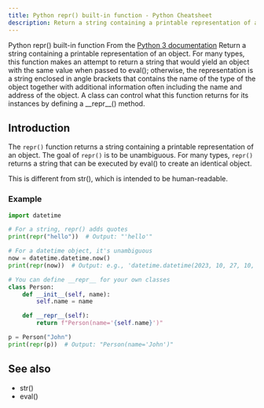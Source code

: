 ```yaml
---
title: Python repr() built-in function - Python Cheatsheet
description: Return a string containing a printable representation of an object. For many types, this function makes an attempt to return a string that would yield an object with the same value when passed to eval(); otherwise, the representation is a string enclosed in angle brackets that contains the name of the type of the object together with additional information often including the name and address of the object. A class can control what this function returns for its instances by defining a __repr__() method.
---
```


<base-title :title="frontmatter.title" :description="frontmatter.description">
Python repr() built-in function
</base-title>

<base-disclaimer>
  <base-disclaimer-title>
    From the <a target="_blank" href="https://docs.python.org/3/library/functions.html#repr">Python 3 documentation</a>
  </base-disclaimer-title>
  <base-disclaimer-content>
   Return a string containing a printable representation of an object. For many types, this function makes an attempt to return a string that would yield an object with the same value when passed to eval(); otherwise, the representation is a string enclosed in angle brackets that contains the name of the type of the object together with additional information often including the name and address of the object. A class can control what this function returns for its instances by defining a __repr__() method.
  </base-disclaimer-content>
</base-disclaimer>

## Introduction

The `repr()` function returns a string containing a printable representation of an object. The goal of `repr()` is to be unambiguous. For many types, `repr()` returns a string that can be executed by <router-link to="/builtin/eval">eval()</router-link> to create an identical object.

This is different from <router-link to="/builtin/str">str()</router-link>, which is intended to be human-readable.

### Example

```python
import datetime

# For a string, repr() adds quotes
print(repr("hello"))  # Output: "'hello'"

# For a datetime object, it's unambiguous
now = datetime.datetime.now()
print(repr(now))  # Output: e.g., 'datetime.datetime(2023, 10, 27, 10, 0, 0, 123456)'

# You can define __repr__ for your own classes
class Person:
    def __init__(self, name):
        self.name = name

    def __repr__(self):
        return f"Person(name='{self.name}')"

p = Person("John")
print(repr(p))  # Output: "Person(name='John')"
```

## See also

- <router-link to="/builtin/str">str()</router-link>
- <router-link to="/builtin/eval">eval()</router-link>
